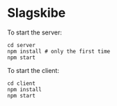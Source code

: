 # Slagskibe

To start the server:

    cd server
    npm install # only the first time
    npm start
    
To start the client:

    cd client
    npm install
    npm start